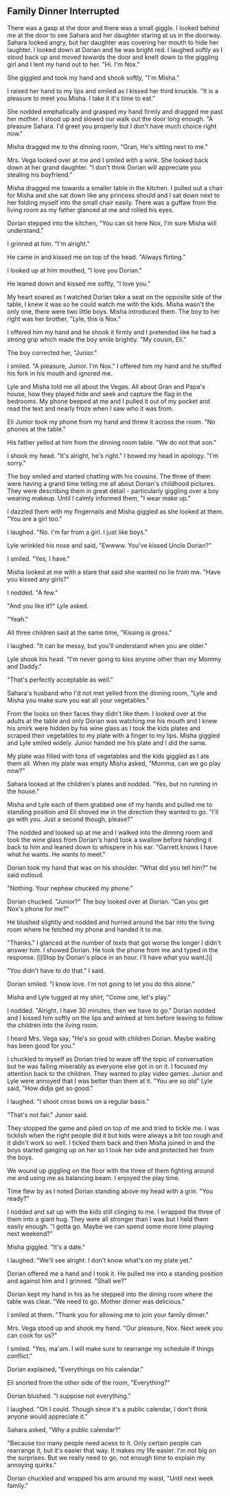 ## Family Dinner Interrupted

There was a gasp at the door and there was a small giggle.  I looked behind me at the door to see Sahara and her daughter staring at us in the doorway.  Sahara looked angry, but her daughter was covering her mouth to hide her laughter.  I looked down at Dorian and he was bright red.  I laughed softly as I stood back up and moved towards the door and knelt down to the giggling girl and I lent my hand out to her.  "Hi.  I'm Nox."

She giggled and took my hand and shook softly, "I'm Misha."  

I raised her hand to my lips and smiled as I kissed her third knuckle.  "It is a pleasure to meet you Misha.  I take it it's time to eat."

She nodded emphatically and grasped my hand firmly and dragged me past her mother.  I stood up and slowed our walk out the door long enough.  "A pleasure Sahara.  I'd greet you properly but I don't have much choice right now."

Misha dragged me to the dinning room, "Gran, He's sitting next to me."

Mrs. Vega looked over at me and I smiled with a wink.  She looked back down at her grand daughter.  "I don't think Dorian will appreciate you stealing his boyfriend."

Misha dragged me towards a smaller table in the kitchen.  I pulled out a chair for Misha and she sat down like any princess should and I sat down next to her folding myself into the small chair easily.  There was a guffaw from the living room as my father glanced at me and rolled his eyes.

Dorian stepped into the kitchen, "You can sit here Nox, I'm sure Misha will understand."

I grinned at him.  "I'm alright."

He came in and kissed me on top of the head.  "Always flirting."

I looked up at him mouthed, "I love you Dorian."

He leaned down and kissed me softly, "I love you."

My heart soared as I watched Dorian take a seat on the opposite side of the table, I knew it was so he could watch me with the kids.  Misha wasn't the only one, there were two little boys.  Misha introduced them.  The boy to her right was her brother, "Lyle, this is Nox."

I offered him my hand and he shook it firmly and I pretended like he had a strong grip which made the boy smile brightly.  "My cousin, Eli."

The boy corrected her, "Junior."

I smiled.  "A pleasure, Junior.  I'm Nox."  I offered him my hand and he stuffed his fork in his mouth and ignored me.

Lyle and Misha told me all about the Vegas.  All about Gran and Papa's house, how they played hide and seek and capture the flag in the bedrooms.  My phone beeped at me and I pulled it out of my pocket and read the text and nearly froze when I saw who it was from.  

Eli Junior took my phone from my hand and threw it across the room.  "No phones at the table."

His father yelled at him from the dinning room table.  "We do not that son."

I shook my head. "It's alright, he's right."  I bowed my head in apology.  "I'm sorry."

The boy smiled and started chatting with his cousins.  The three of them were having a grand time telling me all about Dorian's childhood pictures.  They were describing them in great detail - particularly giggling over a boy wearing makeup.  Until I calmly informed them, "I wear make up."

I dazzled them with my fingernails and Misha giggled as she looked at them.  "You are a girl too."

I laughed. "No.  I'm far from a girl.  I just like boys."

Lyle wrinkled his nose and said, "Ewwww.  You've kissed Uncle Dorian?"

I smiled. "Yes, I have."

Misha looked at me with a stare that said she wanted no lie from me.  "Have you kissed any girls?"

I nodded.  "A few."

"And you like it?" Lyle asked.

"Yeah."

All three children said at the same time, "Kissing is gross."

I laughed.  "It can be messy, but you'll understand when you are older."

Lyle shook his head.  "I'm never going to kiss anyone other than my Mommy and Daddy."

"That's perfectly acceptable as well."

Sahara's husband who I'd not met yelled from the dinning room, "Lyle and Misha you make sure you eat all your vegetables."

From the looks on their faces they didn't like them.  I looked over at the adults at the table and only Dorian was watching me his mouth and I knew his smirk were hidden by his wine glass as I took the kids plates and scraped their vegetables to my plate with a finger to my lips.  Misha giggled and Lyle smiled widely.  Junior handed me his plate and I did the same.

My plate was filled with tons of vegetables and the kids giggled as I ate them all.  When my plate was empty Misha asked, "Momma, can we go play now?"

Sahara looked at the children's plates and nodded. "Yes, but no running in the house."

Misha and Lyle each of them grabbed one of my hands and pulled me to standing position and Eli shoved me in the direction they wanted to go.  "I'll go with you.  Just a second though, please?"

The nodded and looked up at me and I walked into the dinning room and took the wine glass from Dorian's hand took a swallow before handing it back to him and leaned down to whispere in his ear.  "Garrett knows I have what he wants.  He wants to meet."

Dorian took my hand that was on his shoulder.  "What did you tell him?" he said outloud.

"Nothing. Your nephew chucked my phone."

Dorian chucked.  "Junior?"  The boy looked over at Dorian.  "Can you get Nox's phone for me?"

He blushed slightly and nodded and hurried around the bar into the living room where he fetched my phone and handed it to me.

"Thanks."  I glanced at the number of texts that got worse the longer I didn't answer him.  I showed Dorian.  He took the phone from me and typed in the response. [i]Stop by Dorian's place in an hour.  I'll have what you want.[i]

"You didn't have to do that."  I said.

Dorian smiled.  "I know love.  I'm not going to let you do this alone."

Misha and Lyle tugged at my shirt, "Come one, let's play."

I nodded.  "Alright.  I have 30 minutes, then we have to go."  Dorian nodded and I kissed him softly on the lips and winked at him before leaving to follow the children into the living room.  

I heard Mrs. Vega say, "He's so good with children Dorian.  Maybe waiting has been good for you."

I chuckled to myself as Dorian tried to wave off the topic of conversation but he was failing miserably as everyone else got in on it.  I focused my attention back to the children.  They wanted to play video games.  Junior and Lyle were annoyed that I was better than them at it.  "You are so old" Lyle said, "How didja get so good."

I laughed.  "I shoot cross bows on a regular basis."

"That's not fair."  Junior said.

They stopped the game and piled on top of me and tried to tickle me.  I was ticklish when the right people did it but kids were always a bit too rough and it didn't work so well.  I ticked them back and then Misha joined in and the boys started ganging up on her so I took her side and protected her from the boys.  

We wound up giggling on the floor with the three of them fighting around me and using me as balancing beam.  I enjoyed the play time.  

Time flew by as I noted Dorian standing above my head with a grin. "You ready?"

I nodded and sat up with the kids still clinging to me.  I wrapped the three of them into a giant hug.   They were all stronger than I was but I held them easily enough.  "I gotta go.  Maybe we can spend some more time playing next weekend?"

Misha giggled.  "It's a date."

I laughed.  "We'll see alright.  I don't know what's on my plate yet."

Dorian offered me a hand and I took it.  He pulled me into a standing position and against him and I grinned.  "Shall we?"

Dorian kept my hand in his as he stepped into the dining room where the table was clear.  "We need to go.  Mother dinner was delicious."

I smiled at them.  "Thank you for allowing me to join your family dinner."

Mrs. Vega stood up and shook my hand.  "Our pleasure, Nox.  Next week you can cook for us?"

I smiled.  "Yes, ma'am.  I will make sure to rearrange my schedule if things conflict."

Dorian explained, "Everythings on his calendar."

Eli snorted from the other side of the room, "Everything?"

Dorian blushed.  "I suppose not everything."

I laughed.  "Oh I could.  Though since it's a public calendar, I don't think anyone would appreciate it."

Sahara asked, "Why a public calendar?"

"Because too many people need acess to it.  Only certain people can rearrange it, but it's easier that way.  It makes my life easier.  I'm not big on the surprises.  But we really need to go, not enough time to explain my annoying quirks."

Dorian chuckled and wrapped his arm around my waist, "Until next week family."